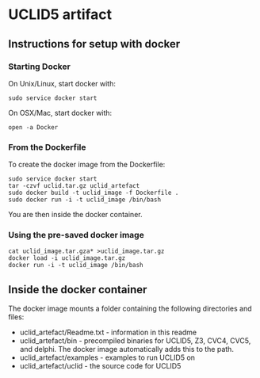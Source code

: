 # UCLID5 artifact


## Instructions for setup with docker

### Starting Docker
On Unix/Linux, start docker with:

~~~
sudo service docker start
~~~

On OSX/Mac, start docker with:

~~~
open -a Docker
~~~

### From the Dockerfile
To create the docker image from the Dockerfile:

~~~
sudo service docker start
tar -czvf uclid.tar.gz uclid_artefact
sudo docker build -t uclid_image -f Dockerfile .
sudo docker run -i -t uclid_image /bin/bash
~~~

You are then inside the docker container. 

### Using the pre-saved docker image

~~~
cat uclid_image.tar.gza* >uclid_image.tar.gz
docker load -i uclid_image.tar.gz
docker run -i -t uclid_image /bin/bash
~~~


## Inside the docker container

The docker image mounts a folder containing the following directories and files:
- uclid_artefact/Readme.txt - information in this readme
- uclid_artefact/bin - precompiled binaries for UCLID5, Z3, CVC4, CVC5, and
delphi. The docker image automatically adds this to the path.
- uclid_artefact/examples - examples to run UCLID5 on
- uclid_artefact/uclid - the source code for UCLID5

